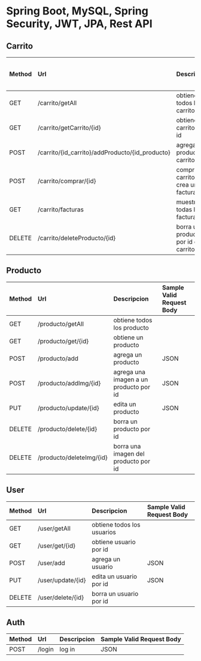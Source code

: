 <h1>Spring Boot, MySQL, Spring Security, JWT, JPA, Rest API</h1>
<p></p>

<h2>Carrito</h2>

| Method   | Url        | Descripcion | Sample Valid Request Body|
|:---------|:-----------|:-----------|:---------|
| GET | /carrito/getAll | obtiene todos los carritos |  |
| GET | /carrito/getCarrito/{id} | obtiene carrito por id |  |
| POST | /carrito/{id_carrito}/addProducto/{id_producto} | agrega producto al carrito | JSON |
| POST | /carrito/comprar/{id} | compra el carrito y crea un factura | JSON |
| GET | /carrito/facturas | muestra todas las facturas |  |
| DELETE | /carrito/deleteProducto/{id} | borra un producto por id del carrito |  |

<h2>Producto</h2>

| Method   | Url        | Descripcion | Sample Valid Request Body|
|:---------|:-----------|:-----------|:---------|
| GET | /producto/getAll | obtiene todos los producto |  |
| GET | /producto/get/{id} | obtiene un producto |  |
| POST | /producto/add | agrega un producto | JSON |
| POST | /producto/addImg/{id} | agrega una imagen a un producto por id | JSON |
| PUT | /producto/update/{id} | edita un producto | JSON |
| DELETE | /producto/delete/{id} | borra un producto por id |  |
| DELETE | /producto/deleteImg/{id} | borra una imagen del producto por id |  |

<h2>User</h2>

| Method   | Url        | Descripcion | Sample Valid Request Body|
|:---------|:-----------|:-----------|:---------|
| GET | /user/getAll | obtiene todos los usuarios |  |
| GET | /user/get/{id} | obtiene usuario por id |  |
| POST | /user/add | agrega un usuario | JSON  |
| PUT | /user/update/{id} | edita un usuario por id | JSON |
| DELETE | /user/delete/{id} | borra un usuario por id |  |

<h2>Auth</h2>

| Method   | Url        | Descripcion | Sample Valid Request Body|
|:---------|:-----------|:-----------|:---------|
| POST | /login | log in | JSON |
